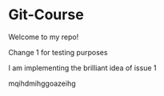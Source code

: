 # Git-Course

Welcome to my repo! 

Change 1 for testing purposes

I am implementing the brilliant idea of issue 1

mqihdmihggoazeihg